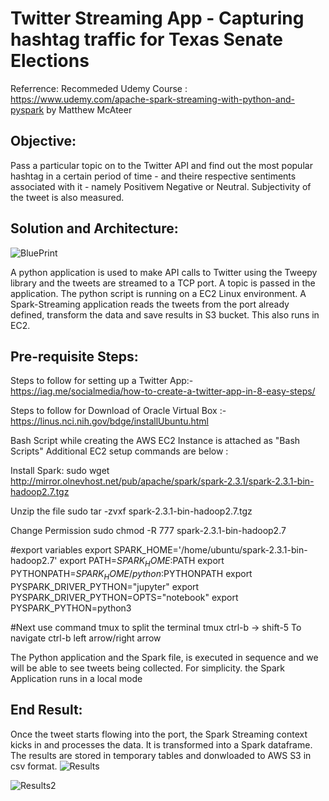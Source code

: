 # Twitter Streaming App - Capturing hashtag traffic for Texas Senate Elections
Referrence: Recommeded Udemy Course : https://www.udemy.com/apache-spark-streaming-with-python-and-pyspark by Matthew McAteer

## Objective:

Pass a particular topic on to the Twitter API and find out the most popular hashtag in a certain period of time - and theire respective sentiments associated with it - namely Positivem Negative or Neutral. Subjectivity of the tweet is also measured.

## Solution and Architecture:
![BluePrint](https://user-images.githubusercontent.com/35825748/56085011-211cec80-5e02-11e9-8691-41946a004856.jpg)

A python application is used to make API calls to Twitter using the Tweepy library and the tweets are streamed to a TCP port.
A topic is passed in the application. The python script is running on a EC2 Linux environment. A Spark-Streaming application reads the tweets from the port already defined, transform the data and save results in S3 bucket. This also runs in EC2.

## Pre-requisite Steps:
Steps to follow for setting up a Twitter App:-
https://iag.me/socialmedia/how-to-create-a-twitter-app-in-8-easy-steps/

Steps to follow for Download of Oracle Virtual Box :-
https://linus.nci.nih.gov/bdge/installUbuntu.html

Bash Script while creating the AWS EC2 Instance is attached as "Bash Scripts"
Additional EC2 setup commands are below :

Install Spark:
sudo wget http://mirror.olnevhost.net/pub/apache/spark/spark-2.3.1/spark-2.3.1-bin-hadoop2.7.tgz

Unzip the file
sudo tar -zvxf spark-2.3.1-bin-hadoop2.7.tgz

Change Permission
sudo chmod -R 777 spark-2.3.1-bin-hadoop2.7

#export variables
export SPARK_HOME='/home/ubuntu/spark-2.3.1-bin-hadoop2.7'
export PATH=$SPARK_HOME:$PATH
export PYTHONPATH=$SPARK_HOME/python:$PYTHONPATH
export PYSPARK_DRIVER_PYTHON="jupyter"
export PYSPARK_DRIVER_PYTHON=OPTS="notebook"
export PYSPARK_PYTHON=python3

#Next use command tmux to split the terminal
tmux
ctrl-b -> shift-5
To navigate
ctrl-b left arrow/right arrow

The Python application and the Spark file, is executed in sequence and we will be able to see tweets being collected.
For simplicity. the Spark Application runs in a local mode

## End Result:

Once the tweet starts flowing into the port, the Spark Streaming context kicks in and processes the data. It is transformed into a Spark dataframe. The results are stored in temporary tables and donwloaded to AWS S3 in csv format.
![Results](https://user-images.githubusercontent.com/35825748/56085216-67277f80-5e05-11e9-8f17-860b7d61c520.png)

![Results2](https://user-images.githubusercontent.com/35825748/56085217-67c01600-5e05-11e9-8aa8-0b1b8eaf5c6f.png)



